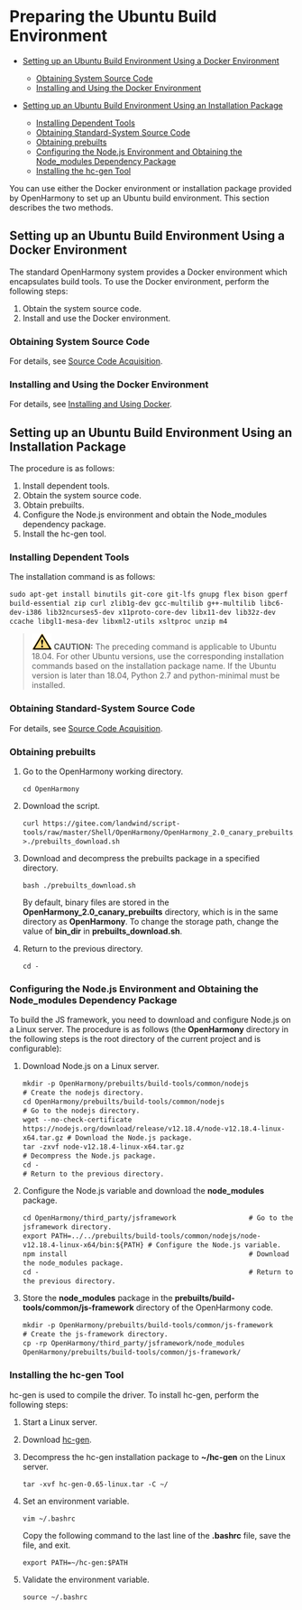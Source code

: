 # Preparing the Ubuntu Build Environment<a name="EN-US_TOPIC_0000001161257591"></a>

-   [Setting up an Ubuntu Build Environment Using a Docker Environment](#section1643363843714)
    -   [Obtaining System Source Code](#section58448331029)
    -   [Installing and Using the Docker Environment](#section22916211916)

-   [Setting up an Ubuntu Build Environment Using an Installation Package](#section25961010189)
    -   [Installing Dependent Tools](#section109262032104819)
    -   [Obtaining Standard-System Source Code](#section6325556113718)
    -   [Obtaining prebuilts](#section16453104219209)
    -   [Configuring the Node.js Environment and Obtaining the Node\_modules Dependency Package](#section133741330192119)
    -   [Installing the hc-gen Tool](#section149281248182116)


You can use either the Docker environment or installation package provided by OpenHarmony to set up an Ubuntu build environment. This section describes the two methods.

## Setting up an Ubuntu Build Environment Using a Docker Environment<a name="section1643363843714"></a>

The standard OpenHarmony system provides a Docker environment which encapsulates build tools. To use the Docker environment, perform the following steps:

1.  Obtain the system source code.
2.  Install and use the Docker environment.

### Obtaining System Source Code<a name="section58448331029"></a>

For details, see  [Source Code Acquisition](../get-code/source-code-acquisition.md).

### Installing and Using the Docker Environment<a name="section22916211916"></a>

For details, see  [Installing and Using Docker](../get-code/tool-acquisition.md).

## Setting up an Ubuntu Build Environment Using an Installation Package<a name="section25961010189"></a>

The procedure is as follows:

1.  Install dependent tools.
2.  Obtain the system source code.
3.  Obtain prebuilts.
4.  Configure the Node.js environment and obtain the Node\_modules dependency package.
5.  Install the hc-gen tool.

### Installing Dependent Tools<a name="section109262032104819"></a>

The installation command is as follows:

```
sudo apt-get install binutils git-core git-lfs gnupg flex bison gperf build-essential zip curl zlib1g-dev gcc-multilib g++-multilib libc6-dev-i386 lib32ncurses5-dev x11proto-core-dev libx11-dev lib32z-dev ccache libgl1-mesa-dev libxml2-utils xsltproc unzip m4 
```

>![](public_sys-resources/icon-caution.gif) **CAUTION:** 
>The preceding command is applicable to Ubuntu 18.04. For other Ubuntu versions, use the corresponding installation commands based on the installation package name. If the Ubuntu version is later than 18.04, Python 2.7 and python-minimal must be installed.

### Obtaining Standard-System Source Code<a name="section6325556113718"></a>

For details, see  [Source Code Acquisition](../get-code/source-code-acquisition.md).

### Obtaining prebuilts<a name="section16453104219209"></a>

1.  Go to the OpenHarmony working directory.

    ```
    cd OpenHarmony
    ```

2.  Download the script.

    ```
    curl https://gitee.com/landwind/script-tools/raw/master/Shell/OpenHarmony/OpenHarmony_2.0_canary_prebuilts_download.sh >./prebuilts_download.sh
    ```

3.  Download and decompress the prebuilts package in a specified directory.

    ```
    bash ./prebuilts_download.sh
    ```

    By default, binary files are stored in the  **OpenHarmony\_2.0\_canary\_prebuilts**  directory, which is in the same directory as  **OpenHarmony**. To change the storage path, change the value of  **bin\_dir**  in  **prebuilts\_download.sh**.

4.  Return to the previous directory.

    ```
    cd -
    ```


### Configuring the Node.js Environment and Obtaining the Node\_modules Dependency Package<a name="section133741330192119"></a>

To build the JS framework, you need to download and configure Node.js on a Linux server. The procedure is as follows \(the  **OpenHarmony**  directory in the following steps is the root directory of the current project and is configurable\):

1.  Download Node.js on a Linux server.

    ```
    mkdir -p OpenHarmony/prebuilts/build-tools/common/nodejs                                # Create the nodejs directory.
    cd OpenHarmony/prebuilts/build-tools/common/nodejs                                      # Go to the nodejs directory.
    wget --no-check-certificate https://nodejs.org/download/release/v12.18.4/node-v12.18.4-linux-x64.tar.gz # Download the Node.js package.
    tar -zxvf node-v12.18.4-linux-x64.tar.gz                                                # Decompress the Node.js package.
    cd -                                                                                    # Return to the previous directory.
    ```

2.  Configure the Node.js variable and download the  **node\_modules**  package.

    ```
    cd OpenHarmony/third_party/jsframework                  # Go to the jsframework directory.
    export PATH=../../prebuilts/build-tools/common/nodejs/node-v12.18.4-linux-x64/bin:${PATH} # Configure the Node.js variable.
    npm install                                             # Download the node_modules package.
    cd -                                                    # Return to the previous directory.
    ```

3.  Store the  **node\_modules**  package in the  **prebuilts/build-tools/common/js-framework**  directory of the OpenHarmony code.

    ```
    mkdir -p OpenHarmony/prebuilts/build-tools/common/js-framework          # Create the js-framework directory.
    cp -rp OpenHarmony/third_party/jsframework/node_modules OpenHarmony/prebuilts/build-tools/common/js-framework/
    ```


### Installing the hc-gen Tool<a name="section149281248182116"></a>

hc-gen is used to compile the driver. To install hc-gen, perform the following steps:

1.  Start a Linux server.
2.  Download  [hc-gen](https://repo.huaweicloud.com/harmonyos/compiler/hc-gen/0.65/linux/hc-gen-0.65-linux.tar).
3.  Decompress the hc-gen installation package to  **\~/hc-gen**  on the Linux server.

    ```
    tar -xvf hc-gen-0.65-linux.tar -C ~/
    ```

4.  Set an environment variable.

    ```
    vim ~/.bashrc
    ```

    Copy the following command to the last line of the  **.bashrc**  file, save the file, and exit.

    ```
    export PATH=~/hc-gen:$PATH
    ```

5.  Validate the environment variable.

    ```
    source ~/.bashrc
    ```


